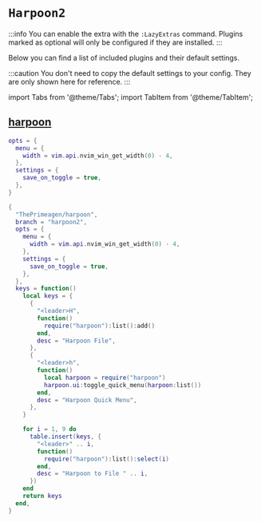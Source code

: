 # `Harpoon2`

<!-- plugins:start -->

:::info
You can enable the extra with the `:LazyExtras` command.
Plugins marked as optional will only be configured if they are installed.
:::

Below you can find a list of included plugins and their default settings.

:::caution
You don't need to copy the default settings to your config.
They are only shown here for reference.
:::

import Tabs from '@theme/Tabs';
import TabItem from '@theme/TabItem';

## [harpoon](https://github.com/ThePrimeagen/harpoon)

<Tabs>

<TabItem value="opts" label="Options">

```lua
opts = {
  menu = {
    width = vim.api.nvim_win_get_width(0) - 4,
  },
  settings = {
    save_on_toggle = true,
  },
}
```

</TabItem>


<TabItem value="code" label="Full Spec">

```lua
{
  "ThePrimeagen/harpoon",
  branch = "harpoon2",
  opts = {
    menu = {
      width = vim.api.nvim_win_get_width(0) - 4,
    },
    settings = {
      save_on_toggle = true,
    },
  },
  keys = function()
    local keys = {
      {
        "<leader>H",
        function()
          require("harpoon"):list():add()
        end,
        desc = "Harpoon File",
      },
      {
        "<leader>h",
        function()
          local harpoon = require("harpoon")
          harpoon.ui:toggle_quick_menu(harpoon:list())
        end,
        desc = "Harpoon Quick Menu",
      },
    }

    for i = 1, 9 do
      table.insert(keys, {
        "<leader>" .. i,
        function()
          require("harpoon"):list():select(i)
        end,
        desc = "Harpoon to File " .. i,
      })
    end
    return keys
  end,
}
```

</TabItem>

</Tabs>

<!-- plugins:end -->
